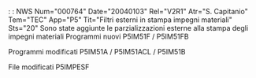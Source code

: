  :  : NWS Num="000764" Date="20040103" Rel="V2R1" Atr="S. Capitanio" Tem="TEC" App="P5" Tit="Filtri esterni in stampa impegni materiali" Sts="20"
Sono state aggiunte le parzializzazioni esterne alla stampa degli impegni materiali 
Programmi nuovi
P5IM51F / P5IM51FB

Programmi modificati
P5IM51A / P5IM51ACL / P5IM51B

File modificati
P5IMPESF
